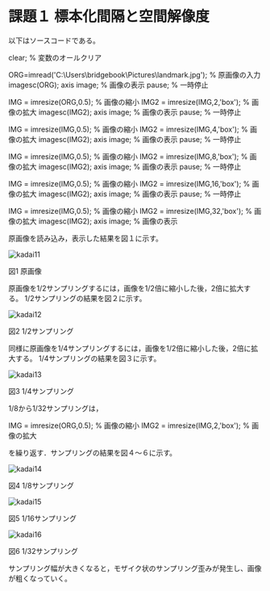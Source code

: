 # 課題１ 標本化間隔と空間解像度

以下はソースコードである。

clear; % 変数のオールクリア

ORG=imread('C:\Users\bridgebook\Pictures\landmark.jpg'); % 原画像の入力
imagesc(ORG); axis image; % 画像の表示
pause; % 一時停止

IMG = imresize(ORG,0.5); % 画像の縮小
IMG2 = imresize(IMG,2,'box'); % 画像の拡大
imagesc(IMG2); axis image; % 画像の表示
pause; % 一時停止

IMG = imresize(IMG,0.5); % 画像の縮小
IMG2 = imresize(IMG,4,'box'); % 画像の拡大
imagesc(IMG2); axis image; % 画像の表示
pause; % 一時停止

IMG = imresize(IMG,0.5); % 画像の縮小
IMG2 = imresize(IMG,8,'box'); % 画像の拡大
imagesc(IMG2); axis image; % 画像の表示
pause; % 一時停止

IMG = imresize(IMG,0.5); % 画像の縮小
IMG2 = imresize(IMG,16,'box'); % 画像の拡大
imagesc(IMG2); axis image; % 画像の表示
pause; % 一時停止

IMG = imresize(IMG,0.5); % 画像の縮小
IMG2 = imresize(IMG,32,'box'); % 画像の拡大
imagesc(IMG2); axis image; % 画像の表示


原画像を読み込み，表示した結果を図１に示す。

![kadai11](https://user-images.githubusercontent.com/35340807/34880905-4321aa60-f7f5-11e7-8aea-f775f7e11f8f.png)

図1 原画像

原画像を1/2サンプリングするには，画像を1/2倍に縮小した後，2倍に拡大する。
1/2サンプリングの結果を図２に示す。

![kadai12](https://user-images.githubusercontent.com/35340807/34881249-5dec0bc8-f7f6-11e7-992d-92075734a55b.png)

図2 1/2サンプリング

同様に原画像を1/4サンプリングするには，画像を1/2倍に縮小した後，2倍に拡大する。
1/4サンプリングの結果を図３に示す。

![kadai13](https://user-images.githubusercontent.com/35340807/34881238-5c34fa60-f7f6-11e7-920d-af161800956d.png)

図3 1/4サンプリング

1/8から1/32サンプリングは，

IMG = imresize(ORG,0.5); % 画像の縮小
IMG2 = imresize(IMG,2,'box'); % 画像の拡大

を繰り返す．サンプリングの結果を図４～６に示す。

![kadai14](https://user-images.githubusercontent.com/35340807/34881239-5c62efba-f7f6-11e7-8e31-747598d0065f.png)

図4 1/8サンプリング

![kadai15](https://user-images.githubusercontent.com/35340807/34881240-5c895e48-f7f6-11e7-9151-c69956ac2260.png)

図5 1/16サンプリング

![kadai16](https://user-images.githubusercontent.com/35340807/34881241-5cb0a200-f7f6-11e7-8445-8c2dfd69213d.png)

図6 1/32サンプリング

サンプリング幅が大きくなると，モザイク状のサンプリング歪みが発生し、画像が粗くなっていく。

